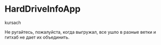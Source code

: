 # HardDriveInfoApp
kursach

Не ругайтесь, пожалуйста, когда выгружал, все ушло в разные ветки и гитхаб не дает их объединить.
